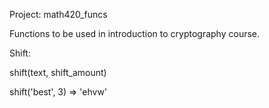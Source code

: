 Project: math420_funcs

Functions to be used in introduction to cryptography course.


Shift: 

  shift(text, shift_amount) 
  
  shift('best', 3) => 'ehvw'
